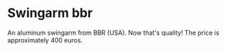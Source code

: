 # Swingarm bbr

An aluminum swingarm from BBR (USA). Now that's quality! The price is approximately 400 euros.